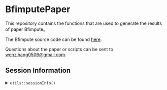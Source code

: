 # BfimputePaper
This repository contains the functions that are used to generate the results of
paper Bfimpute。

The Bfimpute source code can be found [here](https://github.com/maiziezhoulab/BfimputePaper).

Questions about the paper or scripts can be sent to wenzihang0506@gmail.com.


## Session Information
<details>
<summary><code>utils::sessionInfo()</code></summary>
<pre>
R version 3.6.1 (2019-07-05)
Platform: x86_64-pc-linux-gnu (64-bit)
Running under: CentOS Linux 7 (Core)

Matrix products: default
BLAS/LAPACK: /share/software/user/open/openblas/0.2.19/lib/libopenblasp-r0.2.19.so

locale:
 [1] LC_CTYPE=en_US.UTF-8       LC_NUMERIC=C              
 [3] LC_TIME=en_US.UTF-8        LC_COLLATE=en_US.UTF-8    
 [5] LC_MONETARY=en_US.UTF-8    LC_MESSAGES=en_US.UTF-8   
 [7] LC_PAPER=en_US.UTF-8       LC_NAME=C                 
 [9] LC_ADDRESS=C               LC_TELEPHONE=C            
[11] LC_MEASUREMENT=en_US.UTF-8 LC_IDENTIFICATION=C       

attached base packages:
 [1] splines   parallel  stats4    stats     graphics  grDevices utils    
 [8] datasets  methods   base     

other attached packages:
 [1] org.Hs.eg.db_3.10.0         AnnotationDbi_1.48.0       
 [3] clusterProfiler_3.14.3      WGCNA_1.70-3               
 [5] fastcluster_1.2.3           dynamicTreeCut_1.63-1      
 [7] monocle_2.14.0              DDRTree_0.1.5              
 [9] irlba_2.3.3                 VGAM_1.1-5                 
[11] Matrix_1.2-17               TSCAN_1.7.0                
[13] ggbeeswarm_0.6.0            ggpubr_0.4.0               
[15] pheatmap_1.0.12             DESeq2_1.26.0              
[17] cluster_2.1.0               Spectrum_1.1               
[19] ggthemes_4.2.4              gridExtra_2.3              
[21] cowplot_1.1.1               scater_1.14.6              
[23] ggplot2_3.3.5               SingleCellExperiment_1.8.0 
[25] SummarizedExperiment_1.16.1 DelayedArray_0.12.3        
[27] BiocParallel_1.20.1         matrixStats_0.60.0         
[29] Biobase_2.46.0              GenomicRanges_1.38.0       
[31] GenomeInfoDb_1.22.1         IRanges_2.20.2             
[33] S4Vectors_0.24.4            BiocGenerics_0.32.0        

loaded via a namespace (and not attached):
  [1] ClusterR_1.2.5           tidyr_1.1.3              bit64_4.0.5             
  [4] knitr_1.33               data.table_1.14.0        rpart_4.1-15            
  [7] RCurl_1.98-1.3           doParallel_1.0.16        generics_0.1.0          
 [10] preprocessCore_1.48.0    RSQLite_2.2.7            RANN_2.6.1              
 [13] europepmc_0.4            combinat_0.0-8           bit_4.0.4               
 [16] enrichplot_1.6.1         xml2_1.3.2.9001          httpuv_1.6.1            
 [19] assertthat_0.2.1         viridis_0.6.1            xfun_0.25               
 [22] hms_1.1.0                promises_1.2.0.1         fansi_0.5.0             
 [25] progress_1.2.2           caTools_1.18.2           readxl_1.3.1            
 [28] igraph_1.2.6             DBI_1.1.1                geneplotter_1.64.0      
 [31] htmlwidgets_1.5.3        sparsesvd_0.2            purrr_0.3.4             
 [34] ellipsis_0.3.2           dplyr_1.0.7              backports_1.2.1         
 [37] annotate_1.64.0          vctrs_0.3.8              abind_1.4-5             
 [40] cachem_1.0.5             withr_2.4.2              ggforce_0.3.3           
 [43] triebeard_0.3.0          checkmate_2.0.0          prettyunits_1.1.1       
 [46] mclust_5.4.7             DOSE_3.12.0              crayon_1.4.1            
 [49] genefilter_1.68.0        pkgconfig_2.0.3          slam_0.1-48             
 [52] tweenr_1.0.2             nlme_3.1-140             vipor_0.4.5             
 [55] nnet_7.3-12              rlang_0.4.11             diptest_0.76-0          
 [58] lifecycle_1.0.0          rsvd_1.0.3               cellranger_1.1.0        
 [61] polyclip_1.10-0          urltools_1.7.3           carData_3.0-4           
 [64] base64enc_0.1-3          beeswarm_0.4.0           ggridges_0.5.3          
 [67] png_0.1-7                viridisLite_0.4.0        bitops_1.0-7            
 [70] KernSmooth_2.23-15       blob_1.2.2               DelayedMatrixStats_1.8.0
 [73] stringr_1.4.0            qvalue_2.18.0            jpeg_0.1-9              
 [76] rstatix_0.7.0            gridGraphics_0.5-1       ggsignif_0.6.2          
 [79] scales_1.1.1             memoise_2.0.0            magrittr_2.0.1          
 [82] plyr_1.8.6               gplots_3.1.1             zlibbioc_1.32.0         
 [85] compiler_3.6.1           HSMMSingleCell_1.6.0     RColorBrewer_1.1-2      
 [88] XVector_0.26.0           htmlTable_2.2.1          Formula_1.2-4           
 [91] MASS_7.3-51.4            mgcv_1.8-28              tidyselect_1.1.1        
 [94] stringi_1.7.3            forcats_0.5.1            densityClust_0.3        
 [97] GOSemSim_2.12.1          BiocSingular_1.2.2       locfit_1.5-9.4          
[100] latticeExtra_0.6-29      ggrepel_0.9.1            grid_3.6.1              
[103] fastmatch_1.1-3          tools_3.6.1              rio_0.5.27              
[106] rstudioapi_0.13          foreach_1.5.1            foreign_0.8-71          
[109] farver_2.1.0             Rtsne_0.15               ggraph_2.0.5            
[112] RcppZiggurat_0.1.6       digest_0.6.27            rvcheck_0.1.8           
[115] BiocManager_1.30.16      FNN_1.1.3                shiny_1.6.0             
[118] qlcMatrix_0.9.7          Rcpp_1.0.7               car_3.0-11              
[121] broom_0.7.9              later_1.2.0              httr_1.4.2              
[124] colorspace_2.0-2         XML_3.99-0.3             graphlayouts_0.7.1      
[127] ggplotify_0.0.8          xtable_1.8-4             gmp_0.6-1               
[130] jsonlite_1.7.2           tidygraph_1.2.0          Rfast_2.0.3             
[133] R6_2.5.0                 Hmisc_4.5-0              pillar_1.6.2            
[136] htmltools_0.5.1.1        mime_0.11                glue_1.4.2              
[139] fastmap_1.1.0            BiocNeighbors_1.4.2      codetools_0.2-16        
[142] fgsea_1.12.0             utf8_1.2.2               lattice_0.20-38         
[145] tibble_3.1.3             curl_4.3.2               gtools_3.9.2            
[148] zip_2.2.0                GO.db_3.10.0             openxlsx_4.2.4          
[151] survival_3.2-12          limma_3.42.2             docopt_0.7.1            
[154] fastICA_1.2-2            munsell_0.5.0            DO.db_2.9               
[157] GenomeInfoDbData_1.2.2   iterators_1.0.13         impute_1.60.0           
[160] haven_2.4.3              reshape2_1.4.4           gtable_0.3.0            
</pre>
</details>
